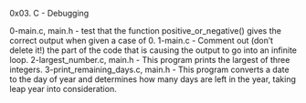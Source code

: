 0x03. C - Debugging

0-main.c, main.h - test that the function positive_or_negative() gives the correct output when given a case of 0.
1-main.c - Comment out (don’t delete it!) the part of the code that is causing the output to go into an infinite loop.
2-largest_number.c, main.h - This program prints the largest of three integers.
3-print_remaining_days.c, main.h - This program converts a date to the day of year and determines how many days are left in the year, taking leap year into consideration.

